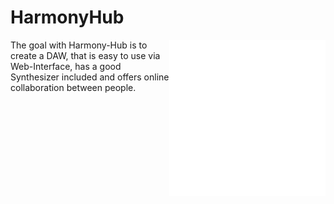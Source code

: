 <h1>HarmonyHub</h1>

<img align="right" src="/src/assets/harmonyhub.svg" width="250px" height="250px">

The goal with Harmony-Hub is to create a DAW, that is easy to use via Web-Interface, has a good Synthesizer included and offers online collaboration between people.